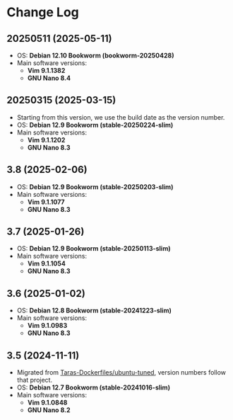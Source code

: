 # Change Log

## 20250511 (2025-05-11)

* OS: **Debian 12.10 Bookworm (bookworm-20250428)**
* Main software versions:
  - **Vim 9.1.1382**
  - **GNU Nano 8.4**

## 20250315 (2025-03-15)

* Starting from this version, we use the build date as the version number.
* OS: **Debian 12.9 Bookworm (stable-20250224-slim)**
* Main software versions:
  - **Vim 9.1.1202**
  - **GNU Nano 8.3**

## 3.8 (2025-02-06)

* OS: **Debian 12.9 Bookworm (stable-20250203-slim)**
* Main software versions:
  - **Vim 9.1.1077**
  - **GNU Nano 8.3**

## 3.7 (2025-01-26)

* OS: **Debian 12.9 Bookworm (stable-20250113-slim)**
* Main software versions:
  - **Vim 9.1.1054**
  - **GNU Nano 8.3**

## 3.6 (2025-01-02)

* OS: **Debian 12.8 Bookworm (stable-20241223-slim)**
* Main software versions:
  - **Vim 9.1.0983**
  - **GNU Nano 8.3**

## 3.5 (2024-11-11)

* Migrated from [Taras-Dockerfiles/ubuntu-tuned](https://github.com/Taras-Dockerfiles/ubuntu-tuned), version numbers follow that project.
* OS: **Debian 12.7 Bookworm (stable-20241016-slim⁠)**
* Main software versions:
  - **Vim 9.1.0848**
  - **GNU Nano 8.2**
